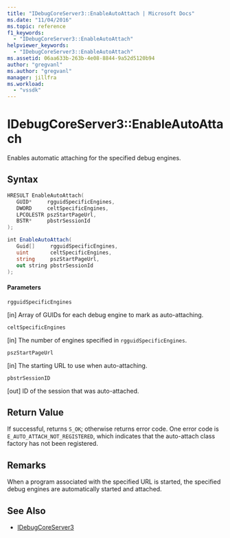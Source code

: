 ```yaml
---
title: "IDebugCoreServer3::EnableAutoAttach | Microsoft Docs"
ms.date: "11/04/2016"
ms.topic: reference
f1_keywords:
  - "IDebugCoreServer3::EnableAutoAttach"
helpviewer_keywords:
  - "IDebugCoreServer3::EnableAutoAttach"
ms.assetid: 06aa633b-263b-4e08-8844-9a52d5120b94
author: "gregvanl"
ms.author: "gregvanl"
manager: jillfra
ms.workload:
  - "vssdk"
---
```

# IDebugCoreServer3::EnableAutoAttach
Enables automatic attaching for the specified debug engines.

## Syntax

```cpp
HRESULT EnableAutoAttach(
   GUID*     rgguidSpecificEngines,
   DWORD     celtSpecificEngines,
   LPCOLESTR pszStartPageUrl,
   BSTR*     pbstrSessionId
);
```

```csharp
int EnableAutoAttach(
   Guid[]     rgguidSpecificEngines,
   uint       celtSpecificEngines,
   string     pszStartPageUrl,
   out string pbstrSessionId
);
```

#### Parameters
 `rgguidSpecificEngines`

 [in] Array of GUIDs for each debug engine to mark as auto-attaching.

 `celtSpecificEngines`

 [in] The number of engines specified in `rgguidSpecificEngines`.

 `pszStartPageUrl`

 [in] The starting URL to use when auto-attaching.

 `pbstrSessionID`

 [out] ID of the session that was auto-attached.

## Return Value
 If successful, returns `S_OK`; otherwise returns error code. One error code is `E_AUTO_ATTACH_NOT_REGISTERED`, which indicates that the auto-attach class factory has not been registered.

## Remarks
 When a program associated with the specified URL is started, the specified debug engines are automatically started and attached.

## See Also
- [IDebugCoreServer3](../../../extensibility/debugger/reference/idebugcoreserver3.md)